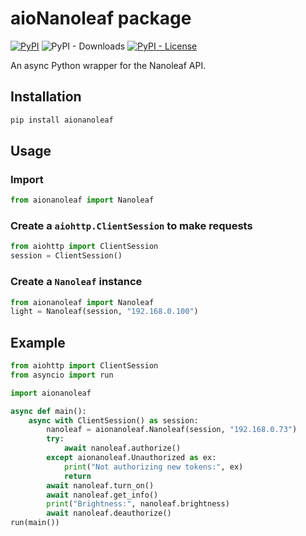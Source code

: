 # aioNanoleaf package 
[![PyPI](https://img.shields.io/pypi/v/aionanoleaf)](https://pypi.org/project/aionanoleaf/) ![PyPI - Downloads](https://img.shields.io/pypi/dm/aionanoleaf) [![PyPI - License](https://img.shields.io/pypi/l/aionanoleaf?color=blue)](https://github.com/milanmeu/aionanoleaf/blob/main/COPYING)

An async Python wrapper for the Nanoleaf API.

## Installation
```bash
pip install aionanoleaf
```

## Usage
### Import
```python
from aionanoleaf import Nanoleaf
```

### Create a `aiohttp.ClientSession` to make requests
```python
from aiohttp import ClientSession
session = ClientSession()
```

### Create a `Nanoleaf` instance
```python
from aionanoleaf import Nanoleaf
light = Nanoleaf(session, "192.168.0.100")
```

## Example
```python
from aiohttp import ClientSession
from asyncio import run

import aionanoleaf

async def main():
    async with ClientSession() as session:
        nanoleaf = aionanoleaf.Nanoleaf(session, "192.168.0.73")
        try:
            await nanoleaf.authorize()
        except aionanoleaf.Unauthorized as ex:
            print("Not authorizing new tokens:", ex)
            return
        await nanoleaf.turn_on()
        await nanoleaf.get_info()
        print("Brightness:", nanoleaf.brightness)
        await nanoleaf.deauthorize()
run(main())
```
